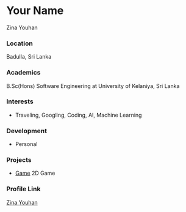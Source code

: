 # Your Name

Zina Youhan

### Location

Badulla, Sri Lanka

### Academics

B.Sc(Hons) Software Engineering at University of Kelaniya, Sri Lanka

### Interests

- Traveling, Googling, Coding, AI, Machine Learning

### Development

- Personal

### Projects

- [Game](https://github.com/zeenayouhan/2Dgame) 2D Game

### Profile Link

[Zina Youhan](https://github.com/zeenayouhan)
